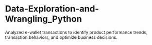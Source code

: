# Data-Exploration-and-Wrangling_Python
Analyzed e-wallet transactions to identify product performance trends, transaction behaviors, and optimize business decisions.
